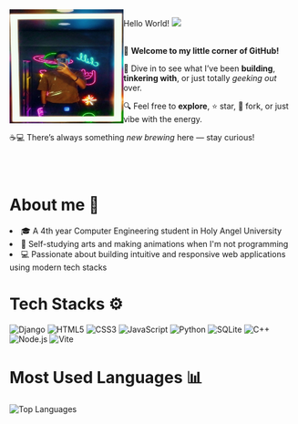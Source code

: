<img src="https://github.com/Freiderich/Freiderich/blob/main/images/IMG_20250705_163833.jpg" width="200" height="200" align="left">
<p>
  Hello World! <img src="https://media.giphy.com/media/hvRJCLFzcasrR4ia7z/giphy.gif" width="25">
</p>
<p><br>
🎉 <strong>Welcome to my little corner of GitHub!</strong> <br>

🚀 Dive in to see what I’ve been <strong>building</strong>, <strong>tinkering with</strong>, or just totally <em>geeking out</em> over. <br>

🔍 Feel free to <strong>explore</strong>, ⭐ star, 🍴 fork, or just vibe with the energy. <br>

☕💻 There’s always something <em>new brewing</em> here — stay curious!
</p>

<!-- About me -->
<div style="clear: both;"></div>
<br><br>
<div style="clear: both;"></div>
<H1>About me 🧑</H1>
<p>
  <li>🎓 A 4th year Computer Engineering student in Holy Angel University </li> 
  <li>🎨 Self-studying arts and making animations when I'm not programming</li>
  <li>💻 Passionate about building intuitive and responsive web applications using modern tech stacks</li> 
</p>

<!-- Tech Stacks -->
<div>
<H1>Tech Stacks ⚙</H1>
<p align="left">
  <img src="https://cdn.jsdelivr.net/gh/devicons/devicon/icons/django/django-plain.svg" style="height:35px;" alt="Django" />
  <img src="https://cdn.jsdelivr.net/gh/devicons/devicon/icons/html5/html5-original.svg" style="height:28px;" alt="HTML5" />
  <img src="https://cdn.jsdelivr.net/gh/devicons/devicon/icons/css3/css3-original.svg" style="height:28px;" alt="CSS3" />
  <img src="https://cdn.jsdelivr.net/gh/devicons/devicon/icons/javascript/javascript-original.svg" style="height:28px;" alt="JavaScript" />
  <img src="https://cdn.jsdelivr.net/gh/devicons/devicon/icons/python/python-original.svg" style="height:28px;" alt="Python" />
  <img src="https://cdn.jsdelivr.net/gh/devicons/devicon/icons/sqlite/sqlite-original.svg" style="height:28px;" alt="SQLite" />
  <img src="https://cdn.jsdelivr.net/gh/devicons/devicon/icons/cplusplus/cplusplus-original.svg" style="height:28px;" alt="C++" />
  <img src="https://cdn.jsdelivr.net/gh/devicons/devicon/icons/nodejs/nodejs-original.svg" style="height:28px;" alt="Node.js" />
  <img src="https://cdn.jsdelivr.net/gh/devicons/devicon/icons/vite/vite-original.svg" style="height:28px;" alt="Vite" />
</p>
</div>

<!-- Most Used Languages -->
<H1>Most Used Languages 📊</H1>
<p align="left">
  <img 
    src="https://github-readme-stats.vercel.app/api/top-langs/?username=Freiderich&layout=compact&theme=tokyonight&exclude_repo=big-python-repo1,big-python-repo2" 
    alt="Top Languages" 
  />
</p>

